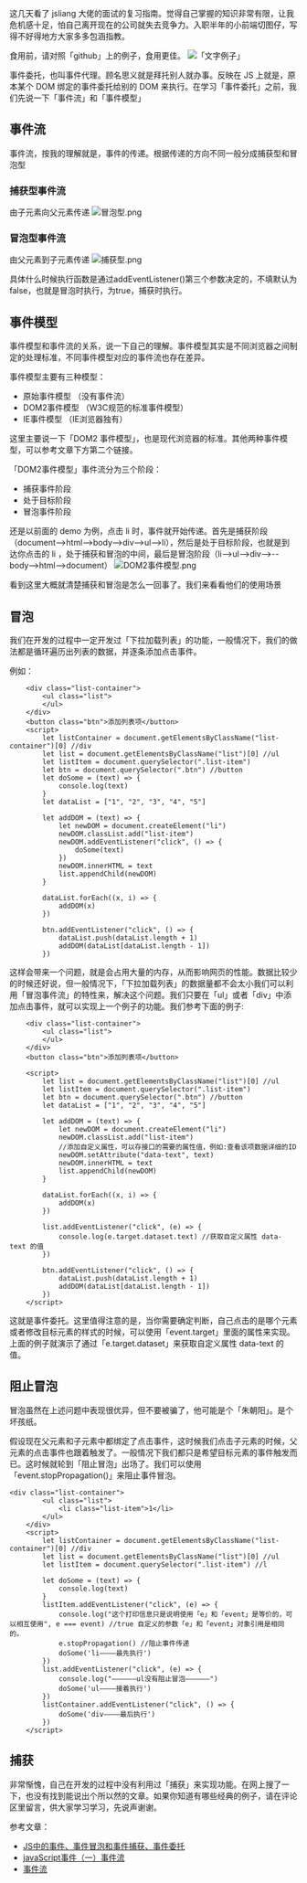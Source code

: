 这几天看了 jsliang 大佬的面试的复习指南。觉得自己掌握的知识非常有限，让我危机感十足，怕自己离开现在的公司就失去竞争力。入职半年的小前端切图仔，写得不好得地方大家多多包涵指教。

食用前，请对照「github」上的例子，食用更佳。 ![「文字例子」](https://github.com/KiteWorld/document-library/tree/master/JavaScript/%E4%BA%8B%E4%BB%B6%E6%B5%81)

事件委托，也叫事件代理。顾名思义就是拜托别人就办事。反映在 JS 上就是，原本某个 DOM 绑定的事件委托给别的 DOM 来执行。在学习「事件委托」之前，我们先说一下「事件流」和「事件模型」
## 事件流
事件流，按我的理解就是，事件的传递。根据传递的方向不同一般分成捕获型和冒泡型
### 捕获型事件流
由子元素向父元素传递
![冒泡型.png][1]

### 冒泡型事件流
由父元素到子元素传递
![捕获型.png][2]

具体什么时候执行函数是通过addEventListener()第三个参数决定的，不填默认为false，也就是冒泡时执行，为true，捕获时执行。

## 事件模型
事件模型和事件流的关系，说一下自己的理解。事件模型其实是不同浏览器之间制定的处理标准，不同事件模型对应的事件流也存在差异。

事件模型主要有三种模型：
 - 原始事件模型 （没有事件流）
 - DOM2事件模型 （W3C规范的标准事件模型）
 - IE事件模型 （IE浏览器独有）

这里主要说一下「DOM2 事件模型」，也是现代浏览器的标准。其他两种事件模型，可以参考文章下方第二个链接。

「DOM2事件模型」事件流分为三个阶段：
 - 捕获事件阶段
 - 处于目标阶段
 - 冒泡事件阶段

 还是以前面的 demo 为例，点击 li 时，事件就开始传递。首先是捕获阶段（document-->html-->body-->div-->ul-->li），然后是处于目标阶段，也就是到达你点击的 li ，处于捕获和冒泡的中间，最后是冒泡阶段（li-->ul-->div-->--body-->html-->document）
 ![DOM2事件模型.png][3]

看到这里大概就清楚捕获和冒泡是怎么一回事了。我们来看看他们的使用场景

## 冒泡

我们在开发的过程中一定开发过「下拉加载列表」的功能，一般情况下，我们的做法都是循环遍历出列表的数据，并逐条添加点击事件。

例如：

```
	<div class="list-container">
		<ul class="list">
		</ul>
	</div>
	<button class="btn">添加列表项</button>
	<script>
		let listContainer = document.getElementsByClassName("list-container")[0] //div
		let list = document.getElementsByClassName("list")[0] //ul
		let listItem = document.querySelector(".list-item")
		let btn = document.querySelector(".btn") //button
		let doSome = (text) => {
			console.log(text)
		}
		let dataList = ["1", "2", "3", "4", "5"]

		let addDOM = (text) => {
			let newDOM = document.createElement("li")
			newDOM.classList.add("list-item")
			newDOM.addEventListener("click", () => {
				doSome(text)
			})
			newDOM.innerHTML = text
			list.appendChild(newDOM)
		}

		dataList.forEach((x, i) => {
			addDOM(x)
		})

		btn.addEventListener("click", () => {
			dataList.push(dataList.length + 1)
			addDOM(dataList[dataList.length - 1])
		})
```

这样会带来一个问题，就是会占用大量的内存，从而影响网页的性能。数据比较少的时候还好说，但一般情况下，「下拉加载列表」的数据量都不会太小我们可以利用「冒泡事件流」的特性来，解决这个问题。我们只要在「ul」或者「div」中添加点击事件，就可以实现上一个例子的功能。我们参考下面的例子:

```
    <div class="list-container">
		<ul class="list">
		</ul>
	</div>
	<button class="btn">添加列表项</button>
	
	<script>
		let list = document.getElementsByClassName("list")[0] //ul
		let listItem = document.querySelector(".list-item")
		let btn = document.querySelector(".btn") //button
		let dataList = ["1", "2", "3", "4", "5"]

		let addDOM = (text) => {
			let newDOM = document.createElement("li")
			newDOM.classList.add("list-item")
			//添加自定义属性，可以存接口的需要的属性值，例如:查看该项数据详细的ID
			newDOM.setAttribute("data-text", text) 
			newDOM.innerHTML = text
			list.appendChild(newDOM)
		}

		dataList.forEach((x, i) => {
			addDOM(x)
		})

		list.addEventListener("click", (e) => {
			console.log(e.target.dataset.text) //获取自定义属性 data-text 的值
		})

		btn.addEventListener("click", () => {
			dataList.push(dataList.length + 1)
			addDOM(dataList[dataList.length - 1])
		})
	</script>
```

这就是事件委托。这里值得注意的是，当你需要确定判断，自己点击的是哪个元素或者修改目标元素的样式的时候，可以使用「event.target」里面的属性来实现。上面的例子就演示了通过「e.target.dataset」来获取自定义属性 data-text 的值。

## 阻止冒泡

冒泡虽然在上述问题中表现很优异，但不要被骗了，他可能是个「朱朝阳」。是个坏孩纸。

假设现在父元素和子元素中都绑定了点击事件，这时候我们点击子元素的时候，父元素的点击事件也跟着触发了。一般情况下我们都只是希望目标元素的事件触发而已。这时候就轮到「阻止冒泡」出场了。我们可以使用「event.stopPropagation()」来阻止事件冒泡。

```
<div class="list-container">
		<ul class="list">
			<li class="list-item">1</li>
		</ul>
	</div>
	<script>
		let listContainer = document.getElementsByClassName("list-container")[0] //div
		let list = document.getElementsByClassName("list")[0] //ul
		let listItem = document.querySelector(".list-item") //l

		let doSome = (text) => {
			console.log(text)
		}
		listItem.addEventListener("click", (e) => {
			console.log("这个打印信息只是说明使用「e」和「event」是等价的，可以相互使用", e === event) //true 自定义的参数「e」和「event」对象引用是相同的。
			e.stopPropagation() //阻止事件传递
			doSome('li————最先执行')
		})
		list.addEventListener("click", (e) => {
			console.log("——————ul没有阻止冒泡——————")
			doSome('ul————接着执行')
		})
		listContainer.addEventListener("click", () => {
			doSome('div————最后执行')
		})
	</script>
```


## 捕获

非常惭愧，自己在开发的过程中没有利用过「捕获」来实现功能。在网上搜了一下，也没有找到能说出个所以然的文章。如果你知道有哪些经典的例子，请在评论区里留言，供大家学习学习，先说声谢谢。



参考文章：

 - [JS中的事件、事件冒泡和事件捕获、事件委托](https://www.cnblogs.com/leftJS/p/10948138.html)<br>
 - [javaScript事件（一）事件流](https://www.cnblogs.com/starof/p/4066381.html)<br>
 - [事件流](https://github.com/LiangJunrong/document-library/blob/master/%E7%B3%BB%E5%88%97-%E9%9D%A2%E8%AF%95%E8%B5%84%E6%96%99/JavaScript/%E5%9F%BA%E7%A1%80.md#%E4%BA%94-%E4%BA%8B%E4%BB%B6%E6%B5%81)


[1]: https://github.com/KiteWorld/document-library/blob/master/JavaScript/%E4%BA%8B%E4%BB%B6%E6%B5%81/images/%E5%86%92%E6%B3%A1%E5%9E%8B.png
[2]: https://github.com/KiteWorld/document-library/blob/master/JavaScript/%E4%BA%8B%E4%BB%B6%E6%B5%81/images/%E5%86%92%E6%B3%A1%E5%9E%8B.png
[3]: https://github.com/KiteWorld/document-library/blob/master/JavaScript/%E4%BA%8B%E4%BB%B6%E6%B5%81/images/DOM2%E4%BA%8B%E4%BB%B6%E6%A8%A1%E5%9E%8B.png